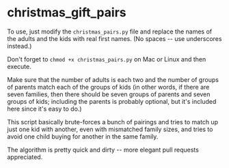 # christmas_gift_pairs

To use, just modify the `christmas_pairs.py` file and replace the names of the adults and the kids with real first names. (No spaces -- use underscores instead.)

Don't forget to `chmod +x christmas_pairs.py` on Mac or Linux and then execute.

Make sure that the number of adults is each two and the number of groups of parents match each of the groups of kids (in other words, if there are seven families, then there should be seven groups of parents and seven groups of kids; including the parents is probably optional, but it's included here since it's easy to do.)

This script basically brute-forces a bunch of pairings and tries to match up just one kid with another, even with mismatched family sizes, and tries to avoid one child buying for another in the same family.

The algorithm is pretty quick and dirty -- more elegant pull requests appreciated.
